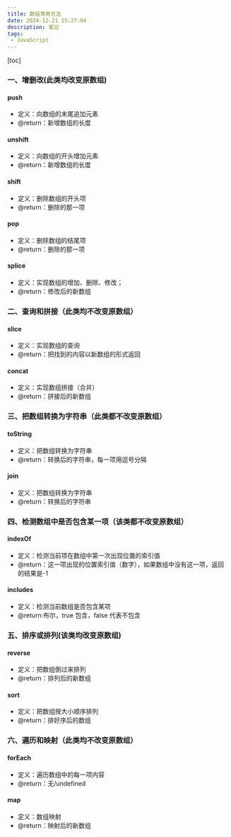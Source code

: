 ```yaml
---
title: 数组常用方法
date: 2024-12-21 15:27:04
description: 笔记
tags:
 - JavaScript
---
```


[toc]

### 一、增删改(此类均改变原数组)

#### push

- 定义：向数组的末尾追加元素
- @return：新增数组的长度

#### unshift

- 定义：向数组的开头增加元素
- @return：新增数组的长度

#### shift

- 定义：删除数组的开头项
- @return：删除的那一项

#### pop

- 定义：删除数组的结尾项
- @return：删除的那一项

#### splice

- 定义：实现数组的增加、删除、修改；
- @return：修改后的新数组

### 二、查询和拼接（此类均不改变原数组）

#### slice

- 定义：实现数组的查询
- @return：把找到的内容以新数组的形式返回

#### concat

- 定义：实现数组拼接（合并）
- @return：拼接后的新数组

### 三、把数组转换为字符串（此类都不改变原数组）

#### toString

- 定义：把数组转换为字符串
- @return：转换后的字符串，每一项用逗号分隔

#### join

- 定义：把数组转换为字符串
- @return：转换后的字符串

### 四、检测数组中是否包含某一项（该类都不改变原数组）

#### indexOf

- 定义：检测当前项在数组中第一次出现位置的索引值
- @return：这一项出现的位置索引值（数字），如果数组中没有这一项，返回的结果是-1

#### includes

- 定义：检测当前数组是否包含某项
- @return:布尔，true 包含，false 代表不包含

### 五、排序或排列(该类均改变原数组)

#### reverse

- 定义：把数组倒过来排列
- @return：排列后的新数组

#### sort

- 定义：把数组按大小顺序排列
- @return：排好序后的数组

### 六、遍历和映射（此类均不改变原数组）

#### forEach

- 定义：遍历数组中的每一项内容
- @return：无/undefined

#### map

- 定义：数组映射
- @return：映射后的新数组